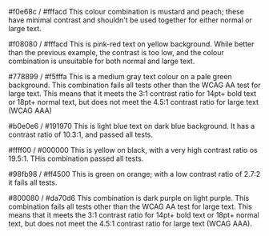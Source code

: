 #f0e68c / #fffacd
This colour combination is mustard and peach; these have minimal contrast and shouldn't be used together for either normal or large text.

#f08080 / #fffacd
This is pink-red text on yellow background. While better than the previous example, the contrast is too low, and the colour combination is unsuitable for both normal and large text. 

#778899 / #f5fffa
This is a medium gray text colour on a pale green background. This combination fails all tests other than the WCAG AA test for large text. This means that it meets the 3:1 contrast ratio for 14pt+ bold text or 18pt+ normal text, but does not meet the 4.5:1 contrast ratio for large text (WCAG AAA)

#b0e0e6 / #191970
This is light blue text on dark blue background. It has a contrast ratio of 10.3:1, and passed all tests.

#ffff00 / #000000
This is yellow on black, with a very high contrast ratio os 19.5:1. THis combination passed all tests.

#98fb98 / #ff4500
This is green on orange; with a low contrast ratio of 2.7:2 it fails all tests.

#800080 / #da70d6
This combination is dark purple on light purple. This combination fails all tests other than the WCAG AA test for large text. This means that it meets the 3:1 contrast ratio for 14pt+ bold text or 18pt+ normal text, but does not meet the 4.5:1 contrast ratio for large text (WCAG AAA).
